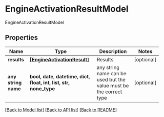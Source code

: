 # EngineActivationResultModel

EngineActivationResultModel

## Properties
Name | Type | Description | Notes
------------ | ------------- | ------------- | -------------
**results** | [**[EngineActivationResult]**](EngineActivationResult.md) | Results | [optional] 
**any string name** | **bool, date, datetime, dict, float, int, list, str, none_type** | any string name can be used but the value must be the correct type | [optional]

[[Back to Model list]](../README.md#documentation-for-models) [[Back to API list]](../README.md#documentation-for-api-endpoints) [[Back to README]](../README.md)


